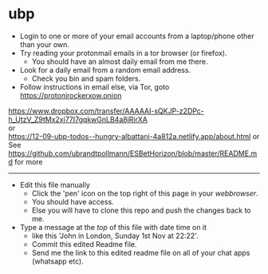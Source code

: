 # ubp

+ Login to one or more of your email accounts from a laptop/phone other than your own.
+ Try reading your protonmail emails in a tor browser (or firefox).
  + You should have an almost daily email from me there.
+ Look for a daily email from a random email address.
  + Check you bin and spam folders.
+ Follow instructions in email else, via Tor, goto https://protonirockerxow.onion

https://www.dropbox.com/transfer/AAAAAI-sQKJP-z2DPc-h_UtzV_Z9tMx2xj77I7gqkwGnLB4a8jRirXA
<br>
or
<br>
https://12-09-ubp-todos--hungry-albattani-4a812a.netlify.app/about.html
or
See https://github.com/ubrandtpollmann/ESBetHorizon/blob/master/README.md for more


---
+ Edit this file manually 
  + Click the 'pen' icon on the top right of this page in your _webbrowser_.
  + You should have access. 
  + Else you will have to clone this repo and push the changes back to me.
+ Type a message at the _top_ of this file with date time on it 
  + like this 'John in London, Sunday 1st Nov at 22:22'. 
  + Commit this edited Readme file.
  + Send me the link to this edited readme file on all of your chat apps (whatsapp etc).
